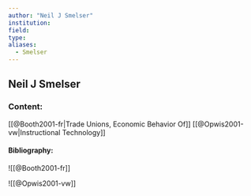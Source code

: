 ```yaml
---
author: "Neil J Smelser"
institution:
field:
type:
aliases:
  - Smelser
---
```


## Neil J Smelser

### Content:
[[@Booth2001-fr|Trade Unions, Economic Behavior Of]]
[[@Opwis2001-vw|Instructional Technology]]

#### Bibliography:

![[@Booth2001-fr]]

![[@Opwis2001-vw]]